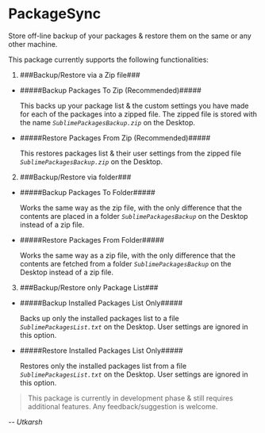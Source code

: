 # PackageSync
Store off-line backup of your packages & restore them on the same or any other machine.

This package currently supports the following functionalities:

1. ###Backup/Restore via a Zip file###
  * #####Backup Packages To Zip (Recommended)#####
  
    This backs up your package list & the custom settings you have made for each of the packages into a zipped file.
    The zipped file is stored with the name _`SublimePackagesBackup.zip`_ on the Desktop.
  * #####Restore Packages From Zip (Recommended)#####
  
    This restores packages list & their user settings from the zipped file _`SublimePackagesBackup.zip`_ on the Desktop.

2. ###Backup/Restore via folder###
  * #####Backup Packages To Folder#####
  
    Works the same way as the zip file, with the only difference that the contents are placed in a folder _`SublimePackagesBackup`_ on the Desktop instead of a zip file.
  * #####Restore Packages From Folder#####
  
    Works the same way as a zip file, with the only difference that the contents are fetched from a folder _`SublimePackagesBackup`_ on the Desktop instead of a zip file.

3. ###Backup/Restore only Package List###
  * #####Backup Installed Packages List Only#####
  
    Backs up only the installed packages list to a file _`SublimePackagesList.txt`_ on the Desktop. User settings are ignored in this option.
  * #####Restore Installed Packages List Only#####
  
    Restores only the installed packages list from a file _`SublimePackagesList.txt`_ on the Desktop. User settings are ignored in this option.


> This package is currently in development phase & still requires additional features. Any feedback/suggestion is welcome.

_-- Utkarsh_
